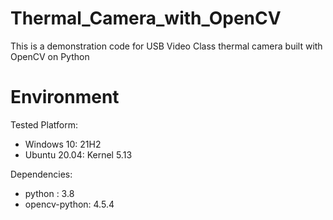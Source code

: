 # Thermal_Camera_with_OpenCV

This is a demonstration code for USB Video Class thermal camera built with OpenCV on Python

# Environment

Tested Platform:
* Windows 10: 21H2
* Ubuntu 20.04: Kernel 5.13

Dependencies:
* python : 3.8
* opencv-python: 4.5.4
